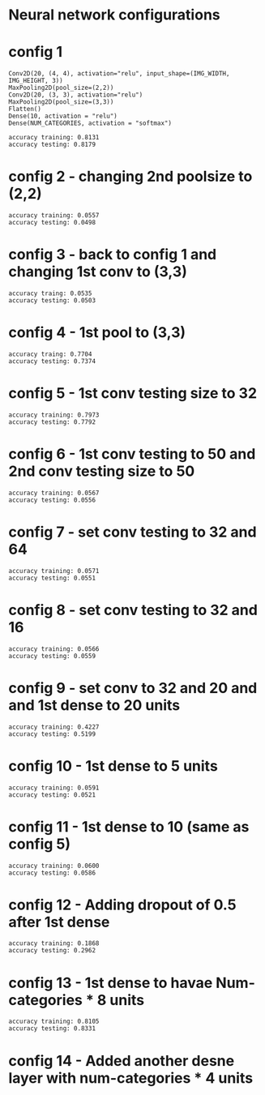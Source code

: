 # Neural network configurations


# config 1
    Conv2D(20, (4, 4), activation="relu", input_shape=(IMG_WIDTH, IMG_HEIGHT, 3))
    MaxPooling2D(pool_size=(2,2))
    Conv2D(20, (3, 3), activation="relu")
    MaxPooling2D(pool_size=(3,3))
    Flatten()
    Dense(10, activation = "relu")
    Dense(NUM_CATEGORIES, activation = "softmax")

    accuracy training: 0.8131
    accuracy testing: 0.8179

# config 2 - changing 2nd poolsize to (2,2)

    accuracy training: 0.0557 
    accuracy testing: 0.0498

# config 3 - back to config 1 and changing 1st conv to (3,3)

    accuracy traing: 0.0535
    accuracy testing: 0.0503

# config 4 - 1st pool to (3,3)

    accuracy traing: 0.7704
    accuracy testing: 0.7374

# config 5 - 1st conv testing size to 32

    accuracy training: 0.7973
    accuracy testing: 0.7792

# config 6 - 1st conv testing to 50 and 2nd conv testing size to 50

    accuracy training: 0.0567
    accuracy testing: 0.0556

# config 7 - set conv testing to 32 and 64

    accuracy training: 0.0571
    accuracy testing: 0.0551

# config 8 - set conv testing to 32 and 16

    accuracy training: 0.0566
    accuracy testing: 0.0559

# config 9 - set conv to 32 and 20 and and 1st dense to 20 units

    accuracy training: 0.4227
    accuracy testing: 0.5199

# config 10 - 1st dense to 5 units

    accuracy training: 0.0591
    accuracy testing: 0.0521

# config 11 - 1st dense to 10 (same as config 5)

    accuracy training: 0.0600
    accuracy testing: 0.0586

# config 12 - Adding dropout of 0.5 after 1st dense

    accuracy training: 0.1868
    accuracy testing: 0.2962

# config 13 - 1st dense to havae Num-categories * 8 units

    accuracy training: 0.8105
    accuracy testing: 0.8331

# config 14 - Added another desne layer with num-categories * 4 units